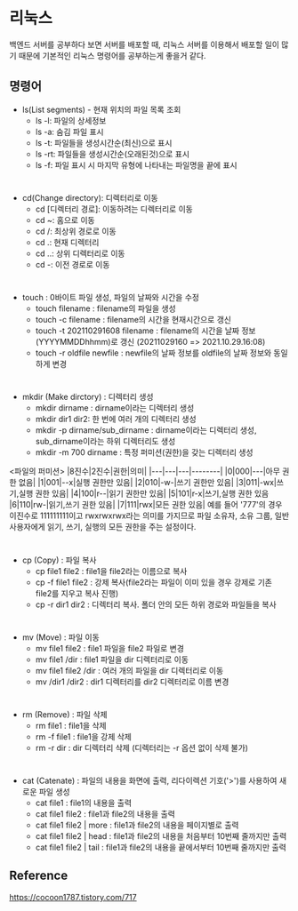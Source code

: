 # 리눅스
백엔드 서버를 공부하다 보면 서버를 배포할 때, 리눅스 서버를 이용해서 배포할 일이 많기 때문에 기본적인 리눅스 명령어를 공부하는게 좋을거 같다.
## 명령어
- ls(List segments) - 현재 위치의 파일 목록 조회
    - ls -l: 파일의 상세정보
    - ls -a: 숨김 파일 표시
    - ls -t: 파일들을 생성시간순(최신)으로 표시 
    - ls -rt: 파일들을 생성시간순(오래된것)으로 표시
    - ls -f: 파일 표시 시 마지막 유형에 나타내는 파일명을 끝에 표시

#
- cd(Change directory): 디렉터리로 이동
    - cd [디렉터리 경로]: 이동하려는 디렉터리로 이동
    - cd ~: 홈으로 이동
    - cd /: 최상위 경로로 이동
    - cd .: 현재 디렉터리
    - cd ..: 상위 디렉터리로 이동
    - cd -: 이전 경로로 이동
#
- touch : 0바이트 파일 생성, 파일의 날짜와 시간을 수정
    - touch filename : filename의 파일을 생성
    - touch -c filename : filename의 시간을 현재시간으로 갱신
    - touch -t 202110291608 filename : filename의 시간을 날짜 정보(YYYYMMDDhhmm)로 갱신
        (20211029160 => 2021.10.29.16:08)
    - touch -r oldfile newfile  : newfile의 날짜 정보를 oldfile의 날짜 정보와 동일하게 변경
 #
- mkdir (Make dirctory) : 디렉터리 생성
    - mkdir dirname : dirname이라는 디렉터리 생성
    - mkdir dir1 dir2: 한 번에 여러 개의 디렉터리 생성
    - mkdir -p dirname/sub_dirname : dirname이라는 디렉터리 생성, sub_dirname이라는 하위 디렉터리도 생성
    - mkdir -m 700 dirname : 특정 퍼미션(권한)을 갖는 디렉터리 생성

<파일의 퍼미션>
|8진수|2진수|권한|의미|
|---|---|---|--------|
|0|000|---|아무 권한 없음|
|1|001|--x|실행 권한만 있음|
|2|010|-w-|쓰기 권한만 있음|
|3|011|-wx|쓰기,실행 권한 있음|
|4|100|r--|읽기 권한만 있음|
|5|101|r-x|쓰기,실행 권한 있음
|6|110|rw-|읽기,쓰기 권한 있음|
|7|111|rwx|모든 권한 있음|
예를 들어 '777'의 경우 이진수로 111111111이고 rwxrwxrwx라는 의미를 가지므로 파일 소유자, 소유 그룹, 일반 사용자에게 읽기, 쓰기, 실행의 모든 권한을 주는 설정이다.

#

- cp (Copy) : 파일 복사
    - cp file1 file2 : file1을 file2라는 이름으로 복사
    - cp -f file1 file2 : 강제 복사(file2라는 파일이 이미 있을 경우 강제로 기존 file2를 지우고 복사 진행)
    - cp -r dir1 dir2 : 디렉터리 복사. 폴더 안의 모든 하위 경로와 파일들을 복사
 
#
- mv (Move) : 파일 이동
    - mv file1 file2 : file1 파일을 file2 파일로 변경
    - mv file1 /dir : file1 파일을 dir 디렉터리로 이동
    - mv file1 file2 /dir : 여러 개의 파일을 dir 디렉터리로 이동
    - mv /dir1 /dir2 : dir1 디렉터리를 dir2 디렉터리로 이름 변경
 
#
- rm (Remove) : 파일 삭제
    - rm file1 : file1을 삭제
    - rm -f file1 : file1을 강제 삭제
    - rm -r dir : dir 디렉터리 삭제 (디렉터리는 -r 옵션 없이 삭제 불가)
 
#
- cat (Catenate) : 파일의 내용을 화면에 출력, 리다이렉션 기호('>')를 사용하여 새로운 파일 생성
    - cat file1 : file1의 내용을 출력
    - cat file1 file2 : file1과 file2의 내용을 출력
    - cat file1 file2 | more : file1과 file2의 내용을 페이지별로 출력
    - cat file1 file2 | head : file1과 file2의 내용을 처음부터 10번째 줄까지만 출력
    - cat file1 file2 | tail : file1과 file2의 내용을 끝에서부터 10번째 줄까지만 출력

## Reference
https://cocoon1787.tistory.com/717